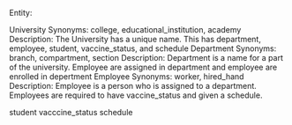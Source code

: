 Entity:

  University
    Synonyms: college, educational_institution, academy
    Description: The University has a unique name. This has department, employee, student, vaccine_status, and schedule
  Department
    Synonyms: branch, compartment, section
    Description: Department is a name for a part of the university. Employee are assigned in department and employee are        enrolled in depertment
  Employee
    Synonyms: worker, hired_hand
    Description: Employee is a person who is assigned to a department. Employees are required to have vaccine_status and given a schedule.

  student
  vacccine_status
  schedule
